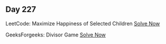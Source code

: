 ## Day 227

LeetCode: Maximize Happiness of Selected Children 
[Solve Now](https://leetcode.com/problems/maximize-happiness-of-selected-children/description/)

GeeksForgeeks: Divisor Game 
[Solve Now](https://www.geeksforgeeks.org/problems/divisor-game-1664432414/1)